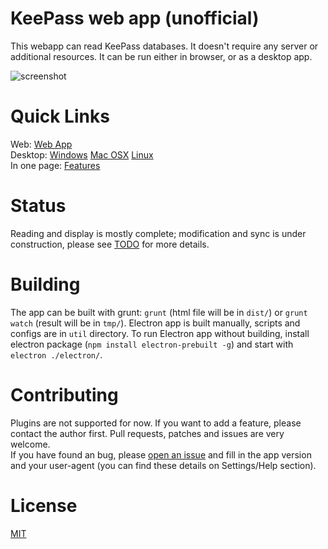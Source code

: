 # KeePass web app (unofficial)

This webapp can read KeePass databases. It doesn't require any server or additional resources.
It can be run either in browser, or as a desktop app. 

![screenshot](https://antelle.github.io/keeweb/screenshot2x.png)

# Quick Links

Web: [Web App](https://antelle.github.io/keeweb/)  
Desktop: [Windows](https://github.com/antelle/keeweb/releases/download/v0.0.1/KeeWeb.win32.exe)
[Mac OSX](https://github.com/antelle/keeweb/releases/download/v0.0.1/KeeWeb.mac.dmg)
[Linux](https://github.com/antelle/keeweb/releases/download/v0.0.1/KeeWeb.linux.x64.zip)  
In one page: [Features](http://antelle.github.io/keeweb/features.html)



# Status

Reading and display is mostly complete; modification and sync is under construction, please see [TODO](TODO.md) for more details.

# Building

The app can be built with grunt: `grunt` (html file will be in `dist/`) or `grunt watch` (result will be in `tmp/`).
Electron app is built manually, scripts and configs are in `util` directory.
To run Electron app without building, install electron package (`npm install electron-prebuilt -g`) and start with `electron ./electron/`.

# Contributing

Plugins are not supported for now. If you want to add a feature, please contact the author first. Pull requests, patches and issues are very welcome.  
If you have found an bug, please [open an issue](https://github.com/antelle/keeweb/issues/new) and fill in the app version and your user-agent 
(you can find these details on Settings/Help section).

# License

[MIT](https://github.com/antelle/keeweb/blob/master/MIT-LICENSE.txt)
